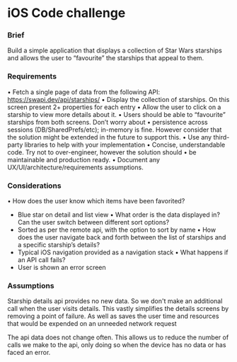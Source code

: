 # iOS Code challenge

### Brief
Build a simple application that displays a collection of Star Wars starships and allows the
user to “favourite” the starships that appeal to them.

### Requirements
• Fetch a single page of data from the following API: https://swapi.dev/api/starships/
• Display the collection of starships. On this screen present 2+ properties for each entry
• Allow the user to click on a starship to view more details about it.
• Users should be able to “favourite” starships from both screens. Don’t worry about
• persistence across sessions (DB/SharedPrefs/etc); in-memory is fine. However
consider that the solution might be extended in the future to support this.
• Use any third-party libraries to help with your implementation
• Concise, understandable code. Try not to over-engineer, however the solution should
• be maintainable and production ready.
• Document any UX/UI/architecture/requirements assumptions.

### Considerations
• How does the user know which items have been favorited?
 - Blue star on detail and list view
• What order is the data displayed in? Can the user switch between different sort options?
 - Sorted as per the remote api, with the option to sort by name 
• How does the user navigate back and forth between the list of starships and a specific starship’s details?
 - Typical iOS navigation provided as a navigation stack
• What happens if an API call fails?
 - User is shown an error screen

### Assumptions

Starship details api provides no new data. So we don't make an additional call when the user visits details. This vastly simplifies the details screens by removing a point of failure. As well as saves the user time and resources that would be expended on an unneeded network request

The api data does not change often. This allows us to reduce the number of calls we make to the api, only doing so when the device has no data or has faced an error.



